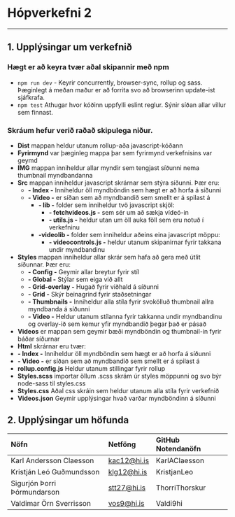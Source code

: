 # Hópverkefni 2
---
## 1. Upplýsingar um verkefnið
### Hægt er að keyra tvær aðal skipannir með npm
* `npm run dev` - Keyrir concurrently, browser-sync, rollup og sass. Þæginlegt á meðan maður er að forrita svo að browserinn update-ist sjáfkrafa.
* `npm test` Athugar hvor kóðinn uppfylli eslint reglur. Sýnir síðan allar villur sem finnast.
### Skráum hefur verið raðað skipulega niður.
* **Dist** mappan heldur utanum rollup-aða javascript-kóðann
* **Fyrirmynd** var þæginleg mappa þar sem fyrirmynd verkefnisins var geymd
* **IMG** mappan inniheldur allar myndir sem tengjast síðunni nema thumbnail myndbandanna
* **Src** mappan inniheldur javascript skrárnar sem stýra síðunni. Þær eru:
  * **- Index -** Inniheldur öll myndböndin sem hægt er að horfa á síðunni
  * **- Video -** er síðan sem að myndbandið sem smellt er  á spilast á
     * **- lib -** folder sem inniheldur tvö javascript skjöl:
        * **- fetchvideos.js -** sem sér um að sækja vídeó-in 
        * **- utils.js -** heldur utan um öll auka föll sem eru notuð í verkefninu
     * **-videolib -** folder sem inniheldur aðeins eina javascript möppu:
        * **- videocontrols.js -** heldur utanum skipanirnar fyrir takkana undir myndbandinu
* **Styles** mappan inniheldur allar skrár sem hafa að gera með útlit síðunnar. Þær eru:
   * **- Config -** Geymir allar breytur fyrir stíl
   * **- Global -** Stýlar sem eiga við allt
   * **- Grid-overlay -** Hugað fyrir viðhald á síðunni
   * **- Grid -** Skýr beinagrind fyrir staðsetningar
   * **- Thumbnails -** Inniheldur alla stíla fyrir svokölluð thumbnail allra myndbanda á síðunni
   * **- Video -** Heldur utanum stílanna fyrir takkanna undir myndbandinu og overlay-ið sem kemur yfir myndbandið þegar það er pásað
* **Videos** er mappan sem geymir bæði myndböndin og thumbnail-in fyrir báðar síðurnar
* **Html** skrárnar eru tvær:
* **- Index -** Inniheldur öll myndböndin sem hægt er að horfa á síðunni
* **- Video -** er síðan sem að myndbandið sem smellt er  á spilast á
* **rollup.config.js** Heldur utanum stillingar fyrir rollup
* **Styles.scss** importar öllum .scss skrám úr styles möppunni og svo býr node-sass til styles.css 
* **Styles.css** Aðal css skráin sem heldur utanum alla stíla fyrir verkefnið
* **Videos.json** Geymir upplýsingar hvað varðar myndböndinn á síðunni
## 2. Upplýsingar um höfunda
| Nöfn                        | Netföng       | GitHub Notendanöfn |
| :----------------------------|:-------------| :------------------|
| Karl Andersson Claesson     | kac12@hi.is   | KarlAClaesson |
| Kristján Leó Guðmundsson    | klg12@hi.is   | KristjanLeo   |
| Sigurjón Þorri Þórmundarson | stt27@hi.is   | ThorriThorskur|
| Valdimar Örn Sverrisson     | vos9@hi.is    | Valdi9hi      |
